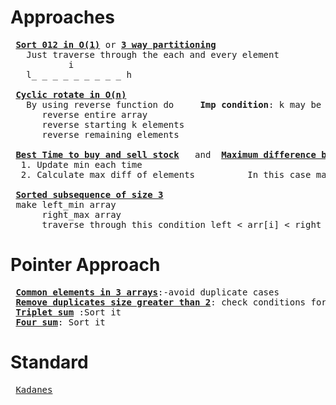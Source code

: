 # Approaches
<pre>
 <b><a href="https://github.com/teja963/Advanced-DSA-and-CS-Theory/blob/master/Array/Standard%20Ques/Sort_012.cpp">Sort 012 in O(1)</a></b> or <b><a href="https://github.com/teja963/Advanced-DSA-and-CS-Theory/blob/master/Array/Easy%20Ques/Three_way_partitioning.cpp">3 way partitioning</a></b>
   Just traverse through the each and every element 
           i                                    
   l_ _ _ _ _ _ _ _ _ h 
                                                                     
 <b><a href="https://github.com/teja963/Advanced-DSA-and-CS-Theory/blob/master/Array/Standard%20Ques/Cyclic_rotate.cpp">Cyclic rotate in O(n)</a></b>
   By using reverse function do     <b>Imp condition</b>: k may be any value so use k %= n; 
      reverse entire array
      reverse starting k elements
      reverse remaining elements
      
 <b><a href="https://github.com/teja963/Advanced-DSA-and-CS-Theory/blob/master/Array/Standard%20Ques/Best_time_to_buy_sell_stock.cpp">Best Time to buy and sell stock</a></b>   and  <b><a href="https://github.com/teja963/DSA-and-MYSQL/blob/master/Array/11.%20Best%20time%20to%20buy%20sell%20stock.cpp" >Maximum difference between increasing element</a></b>
  1. Update min each time 
  2. Calculate max diff of elements          In this case max diff = 0(if decreasing order 9 8 7 7 6), so return -1
  
 <b><a href="https://github.com/teja963/Advanced-DSA-and-CS-Theory/blob/master/Array/Easy%20Ques/Sorted_subsequence_of_size_of_three.cpp">Sorted subsequence of size 3</a></b>
 make left_min array
      right_max array
      traverse through this condition left < arr[i] < right 
</pre>

# Pointer Approach
<pre>
 <b><a href="https://github.com/teja963/Advanced-DSA-and-CS-Theory/blob/master/Array/Easy%20Ques/Common_elements_three_arrays.cpp">Common elements in 3 arrays</b></a>:-avoid duplicate cases
 <b><a href="https://github.com/teja963/Advanced-DSA-and-CS-Theory/blob/master/Array/Easy%20Ques/Remove_duplicates_size_2.cpp">Remove duplicates size greater than 2</a></b>: check conditions for removing and increment 
 <b><a href="https://github.com/teja963/Advanced-DSA-and-CS-Theory/blob/master/Array/Easy%20Ques/Triplet_sum.cpp">Triplet sum</a></b> :Sort it
 <b><a href="https://github.com/teja963/Advanced-DSA-and-CS-Theory/blob/master/Array/Easy%20Ques/Four_sum.cpp">Four sum</a></b>: Sort it
</pre>

# Standard
<pre>
 <a href="#">Kadanes</a></b>
</pre>
